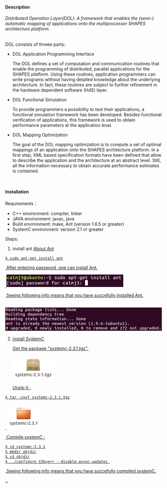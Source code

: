 #### Description

###### Distributed Operation Layer(DOL): A framework that enables the (semi-) automatic mapping of applications onto the multiprocessor SHAPES architecture platform.

DOL  consists of threee parts:

+ DOL Application Programming Interface  

  The DOL defines a set of computation and communication routines that enable the programming of distributed, parallel applications for the SHAPES platform. Using these routines, application programmers can write programs without having detailed knowledge about the underlying architecture. In fact, these routines are subject to further refinement in the hardware dependent software (HdS) layer.

+ DOL Functional Simulation

  To provide programmers a possibility to test their applications, a functional simulation framework has been developed. Besides functional verification of applications, this framework is used to obtain performance parameters at the application level.

+ DOL Mapping Optimization 

  The goal of the DOL mapping optimization is to compute a set of optimal mappings of an application onto the SHAPES architecture platform. In a first step, XML based specification formats have been defined that allow to describe the application and the architecture at an abstract level. Still, all the information necessary to obtain accurate performance estimates is contained.

  ​

#### Installation

Requirements：

+ C++ environment: compiler, linker
+ JAVA environment: javac, java
+ Build environment: make, Ant (version 1.6.5 or greater)
+ SystemC environment: version 2.1 or greater

Steps:

1. install ant  <a href="url">About Ant

```linux
$ sudo apt-get install ant
```

​	After entering password, one can install Ant. 

​	![](img/ant_install_need_pw.png)

​	Seeing following info means that you have succefully installed Ant.

​	![](img/ant_install_successful.png)



2. install SystemC

   Get the package "systemc-2.3.1.tgz".

   ![](img/systemC_tar.png)

   Unzip it :

```linux
$ tar -zxvf systemc-2.3.1.tgz
```

​	![](img/systemC_unzip.png)

​	Compile systemC :

```linux
$ cd systemc-2.3.1
$ mkdir objdir
$ cd objdir
$ ../configure CXX=g++ --disable-async-updates 
```

​	Seeing following info means that you have succefully compiled systemC.











..